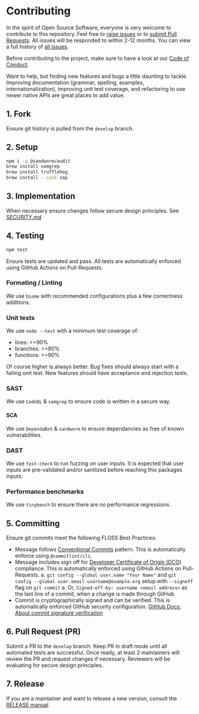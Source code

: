 # Contributing

In the spirit of Open Source Software, everyone is very welcome to contribute to this repository. Feel free to [raise issues](https://github.com/willfarrell/template-npm/issues) or to [submit Pull Requests](https://github.com/willfarrell/template-npm/pulls). All issues will be responded to within 2-12 months. You can view a full history of [all issues](https://github.com/willfarrell/template-npm/issues).

Before contributing to the project, make sure to have a look at our [Code of Conduct](/docs/CODE_OF_CONDUCT.md).

Want to help, but finding new features and bugs a little daunting to tackle. Improving documentation (grammar, spelling, examples, internationalization), improving unit test coverage, and refactoring to use newer native APIs are great places to add value.

## 1. Fork

Ensure git history is pulled from the `develop` branch.

## 2. Setup

```bash
npm i -g @sandworm/audit
brew install semgrep
brew install trufflehog
brew install --cask zap
```

## 3. Implementation

When necessary ensure changes follow secure design principles. See [SECURITY.md](/SECURITY.md)

## 4. Testing

```bash
npm test
```

Ensure tests are updated and pass. All tests are automatically enforced using GitHub Actions on Pull-Requests.

### Formating / Linting

We use `biome` with recommended configurations plus a few correctness additions.

### Unit tests

We use `node --test` with a minimum test coverage of:

- lines: >=90%
- branches: >=80%
- functions: >=90%

Of course higher is always better. Bug fixes should always start with a failing unit test.
New features should have acceptance and rejection tests.

### SAST

We use `CodeQL` & `semgrep` to ensure code is written in a secure way.

#### SCA

We use `DependaBot` & `sandworm` to ensure dependancies as free of known vulnerabilities.

### DAST

We use `fast-check` to run fuzzing on user inputs. It is expected that user inputs are pre-validated and/or sanitized
before reaching this packages inputs.

### Performance benchmarks

We use `tinybench` to ensure there are no performance regressions.

## 5. Committing

Ensure git commits meet the following FLOSS Best Practices:

- Message follows [Conventional Commits](https://www.conventionalcommits.org/) pattern. This is automatically enforce using `@commitlint/cli`.
- Message includes sign off for [Developer Certificate of Origin (DCO)](https://developercertificate.org/) compliance. This is automatically enforced using GitHub Actions on Pull-Requests.
  a. `git config --global user.name "Your Name"` and `git config --global user.email username@example.org` setup with `--signoff` flag on `git commit`
  a. Or, `Signed-off-by: username <email address>` as the last line of a commit, when a change is made through GitHub
- Commit is cryptographically signed and can be verified. This is automatically enforced GitHub security configuration. [GitHub Docs: About commit signature verification](https://docs.github.com/en/authentication/managing-commit-signature-verification/about-commit-signature-verification)

## 6. Pull Request (PR)

Submit a PR to the `develop` branch. Keep PR in draft mode until all automated tests are successful. Once ready, at least 2 maintainers will review the PR and request changes if necessary. Reviewers will be evaluating for secure design principles.

## 7. Release

If you are a maintainer and want to release a new version, consult the [RELEASE manual](/docs/RELEASE.md).
